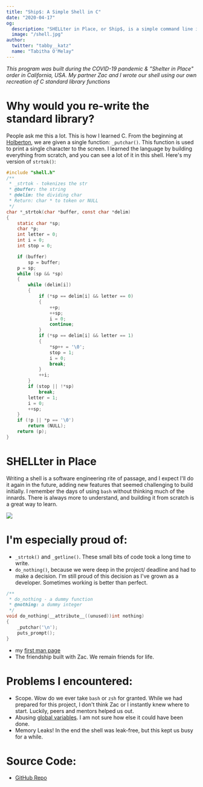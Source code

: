 ```yaml
---
title: "Ship$: A Simple Shell in C"
date: "2020-04-17"
og:
  description: "SHELLter in Place, or Ship$, is a simple command line interpreter written in C."
  image: "/shell.jpg"
author:
  twitter: "tabby__katz"
  name: "Tabitha O'Melay"
---
```


_This program was built during the COVID-19 pandemic & "Shelter in Place" order in California, USA. My partner Zac and I wrote our shell using our own recreation of C standard library functions_

# Why would you re-write the standard library?

People ask me this a lot. This is how I learned C. From the beginning at [Holberton](https://www.holbertonschool.com/), we are given a single function: `_putchar()`. This function is used to print a single character to the screen. I learned the language by building everything from scratch, and you can see a lot of it in this shell. Here's my version of `strtok()`:

```C
#include "shell.h"
/**
 * _strtok - tokenizes the str
 * @buffer: the string
 * @delim: the dividing char
 * Return: char * to token or NULL
 */
char *_strtok(char *buffer, const char *delim)
{
	static char *sp;
	char *p;
	int letter = 0;
	int i = 0;
	int stop = 0;

	if (buffer)
		sp = buffer;
	p = sp;
	while (sp && *sp)
	{
		while (delim[i])
		{
			if (*sp == delim[i] && letter == 0)
			{
				++p;
				++sp;
				i = 0;
				continue;
			}
			if (*sp == delim[i] && letter == 1)
			{
				*sp++ = '\0';
				stop = 1;
				i = 0;
				break;
			}
			++i;
		}
		if (stop || !*sp)
			break;
		letter = 1;
		i = 0;
		++sp;
	}
	if (!p || *p == '\0')
		return (NULL);
	return (p);
}
```

# SHELLter in Place

Writing a shell is a software engineering rite of passage, and I expect I'll do
it again in the future, adding new features that seemed challenging to
build initially. I remember the days of using `bash` without thinking much of the innards. There
is always more to understand, and building it from scratch is a great way to
learn.

![](/shellimg.jpeg)

# I'm especially proud of:

- `_strtok()` and `_getline()`. These small bits of code took a long time to write.
- `do_nothing()`, because we were deep in the project/ deadline and had to make a decision. I'm still proud of this decision as I've grown as a developer. Sometimes working is better than perfect.

```C
/**
 * do_nothing - a dummy function
 * @nothing: a dummy integer
 */
void do_nothing(__attribute__((unused))int nothing)
{
	_putchar('\n');
	puts_prompt();
}
```

- my [first man page](https://github.com/tabbykatz/simple_shell/blob/master/man_1_simple_shell)
- The friendship built with Zac. We remain friends for life.

# Problems I encountered:

- Scope. Wow do we ever take `bash` or `zsh` for granted. While we had prepared for this project, I don't think Zac or I instantly knew where to start. Luckily, peers and mentors helped us out.
- Abusing [global variables](https://github.com/tabbykatz/simple_shell/blob/master/shell.h). I am not sure how else it could have been done.
- Memory Leaks! In the end the shell was leak-free, but this kept us busy for a while.

# Source Code:

- [GitHub Repo](https://github.com/tabbykatz/simple_shell)
